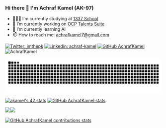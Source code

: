 ### Hi there 👋 I'm Achraf Kamel (AK-97)

- 👨🏽‍💻 I’m currently studying at  [1337 School](https://1337.ma)
- 🔭 I’m currently working on [OCP Talents Suite](https://ocp.otalent.ma)
- 🌱 I’m currently learning AI 
- 📫 How to reach me: achrafkamel7@gmail.com

[![Twitter: imthepk](https://img.shields.io/twitter/follow/Achraf_Kamel_97?style=social)](https://twitter.com/Achraf_Kamel_97)
[![Linkedin: achraf-kamel](https://img.shields.io/badge/-AchrafKamel-blue?style=flat-square&logo=Linkedin&logoColor=white&link=https://www.linkedin.com/in/achraf-kamel/)](https://www.linkedin.com/in/achraf-kamel/)
[![GitHub AchrafKamel](https://img.shields.io/github/followers/AchrafKamel?label=follow&style=social)](https://github.com/AchrafKamel)
<img src="https://komarev.com/ghpvc/?username=AchrafKamel&label=Profile%20views&color=0e75b6&style=flat" alt="AchrafKamel" />

<p align="center">
   <!-- <img src="https://github.com/AchrafKamel/AchrafKamel/blob/output/github-contribution-grid-snake.svg" alt="snake"> -->
   <picture>
     <source media="(prefers-color-scheme: dark)" srcset="https://raw.githubusercontent.com/AchrafKamel/AchrafKamel/output/github-contribution-grid-snake-dark.svg">
     <source media="(prefers-color-scheme: light)" srcset="https://raw.githubusercontent.com/AchrafKamel/AchrafKamel/output/github-contribution-grid-snake.svg">
     <img alt="github contribution grid snake animation" src="https://raw.githubusercontent.com/AchrafKamel/AchrafKamel/output/github-contribution-grid-snake.svg">
   </picture>
</p>

[![akamel's 42 stats](https://badge42.vercel.app/api/v2/cl3kg4fr6000609l9lb86oxx6/stats?cursusId=21&coalitionId=76)](https://github.com/AchrafKamel/AchrafKamel)
[![GitHub AchrafKamel stats](https://github-profile-summary-cards.vercel.app/api/cards/stats?username=AchrafKamel&theme=dracula)](https://github.com/AchrafKamel/AchrafKamel)

<img height="180em" src="https://github-readme-stats.vercel.app/api/top-langs/?username=AchrafKamel&layout=compact&hide_border=true&langs_count=10&theme=dracula"/><img height="180em" src="https://github-profile-summary-cards.vercel.app/api/cards/repos-per-language?username=AchrafKamel&theme=dracula"/>

[![GitHub AchrafKamel contributions stats](https://github-profile-summary-cards.vercel.app/api/cards/profile-details?username=AchrafKamel&theme=dracula)](https://github.com/AchrafKamel)

